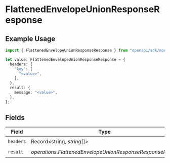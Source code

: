 # FlattenedEnvelopeUnionResponseResponse

## Example Usage

```typescript
import { FlattenedEnvelopeUnionResponseResponse } from "openapi/sdk/models/operations";

let value: FlattenedEnvelopeUnionResponseResponse = {
  headers: {
    "key": [
      "<value>",
    ],
  },
  result: {
    message: "<value>",
  },
};
```

## Fields

| Field                                                     | Type                                                      | Required                                                  | Description                                               |
| --------------------------------------------------------- | --------------------------------------------------------- | --------------------------------------------------------- | --------------------------------------------------------- |
| `headers`                                                 | Record<string, *string*[]>                                | :heavy_check_mark:                                        | N/A                                                       |
| `result`                                                  | *operations.FlattenedEnvelopeUnionResponseResponseResult* | :heavy_check_mark:                                        | N/A                                                       |